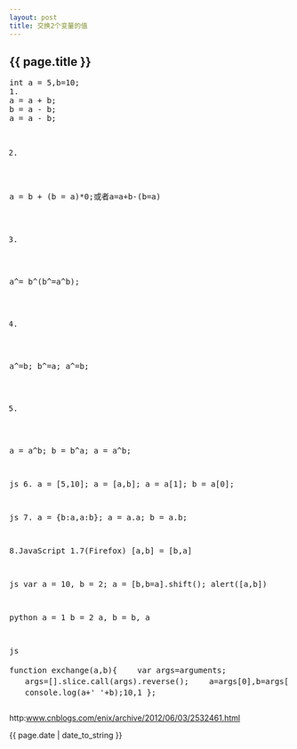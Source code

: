 ```yaml
---
layout: post
title: 交换2个变量的值
---
```

<h2>{{ page.title }}</h2>
<pre>
int a = 5,b=10;
1.
a = a + b;
b = a - b;
a = a - b;

2.
a = b + (b = a)*0;或者a=a+b-(b=a)


3.
a^= b^(b^=a^b);

4.
a^=b;
b^=a;
a^=b;

5.
a = a^b;
b = b^a;
a = a^b;

js
6.
a = [5,10];
a = [a,b];
a = a[1];
b = a[0];

js
7.
a = {b:a,a:b};
a = a.a;
b = a.b;

8.JavaScript 1.7(Firefox)
[a,b] = [b,a]
 
js
var a = 10, b = 2;
a = [b,b=a].shift();
alert([a,b]) 
 
python
a = 1
b = 2
a, b = b, a
 
 
js     
function exchange(a,b){
　　var args=arguments;
　　args=[].slice.call(args).reverse();
　　a=args[0],b=args[1];
　　console.log(a+' '+b);10,1
};
</pre>
http:www.cnblogs.com/enix/archive/2012/06/03/2532461.html
<p>{{ page.date | date_to_string }}</p>